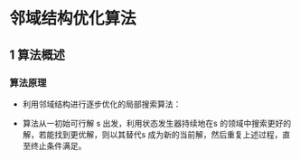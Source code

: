 # 邻域结构优化算法

## 1 算法概述

### 算法原理

* 利用邻域结构进行逐步优化的局部搜索算法：

* 算法从一初始可行解 s 出发，利用状态发生器持续地在s 的领域中搜索更好的解，若能找到更优解，则以其替代s 成为新的当前解，然后重复上述过程，直至终止条件满足。

